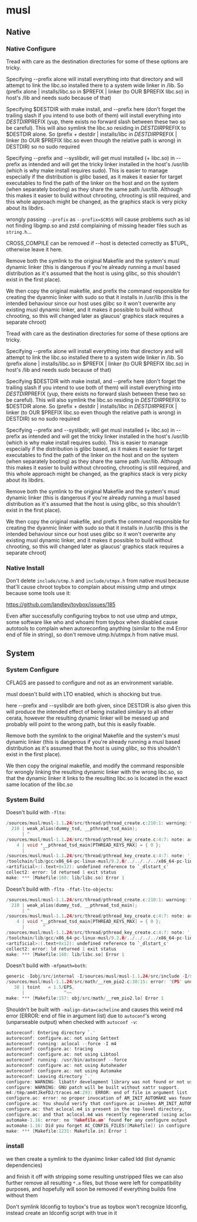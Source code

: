 # musl
## Native
### Native Configure
Tread with care as the destination directories for some of these options
are tricky.

Specifying --prefix alone will install everything into that directory and
will attempt to link the libc.so installed there to a system wide linker in
/lib.
So (prefix alone | installs/libc.so in $PREFIX | linker (to OUR $PREFIX
libc.so) in host's /lib and needs sudo because of that)

Specifying $DESTDIR with make install, and --prefix here (don't forget
the trailing slash if you intend to use both of them) will install
everything into $DESTDIR$PREFIX (yup, there exists no forward slash between
these two so be careful). This will also symlink the libc.so residing in
$DESTDIR$PREFIX to $DESTDIR alone.
So (prefix + destdir | installs/libc in $DESTDIR$PREFIX | linker (to OUR 
$PREFIX libc.so even though the relative path is wrong) in DESTDIR) so no
sudo required

Specifying --prefix and --syslibdir, will get musl installed (+ libc.so) in
--prefix as intended and will get the tricky linker installed in the host's
/usr/lib (which is why make install requires sudo). This is easier to
manage especially if the distribution is glibc based, as it makes it easier
for target executables to find the path of the linker on the host and on
the system (when separately booting) as they share the same path /usr/lib.
Although this makes it easier to build without chrooting, chrooting is still
required, and this whole approach might be changed, as the graphics stack
is very picky about its libdirs.

wrongly passing `--prefix` as `--prefix=$CRSS` will cause problems such as
isl not finding libgmp.so and zstd complaining of missing header files such
as `string.h`...

CROSS_COMPILE can be removed if --host is detected correctly as $TUPL,
otherwise leave it here.

Remove both the symlink to the original Makefile and the system's musl
dynamic linker (this is dangerous if you're already running a musl based
distribution as it's assumed that the host is using glibc, so this shouldn't
exist in the first place).

We then copy the original makefile, and prefix the command responsible
for creating the dyanmic linker with sudo so that it installs in /usr/lib
(this is the intended behaviour since our host uses glibc so it won't
overwrite any existing musl dynamic linker, and it makes it possible to
build without chrooting, so this will changed later as glaucus' graphics
stack requires a separate chroot)

Tread with care as the destination directories for some of these options
are tricky.

Specifying --prefix alone will install everything into that directory and
will attempt to link the libc.so installed there to a system wide linker in
/lib.
So (prefix alone | installs/libc.so in $PREFIX | linker (to OUR $PREFIX
libc.so) in host's /lib and needs sudo because of that)

Specifying $DESTDIR with make install, and --prefix here (don't forget
the trailing slash if you intend to use both of them) will install
everything into $DESTDIR$PREFIX (yup, there exists no forward slash between
these two so be careful). This will also symlink the libc.so residing in
$DESTDIR$PREFIX to $DESTDIR alone.
So (prefix + destdir | installs/libc in $DESTDIR$PREFIX | linker (to OUR 
$PREFIX libc.so even though the relative path is wrong) in DESTDIR) so no
sudo required

Specifying --prefix and --syslibdir, will get musl installed (+ libc.so) in
--prefix as intended and will get the tricky linker installed in the host's
/usr/lib (which is why make install requires sudo). This is easier to
manage especially if the distribution is glibc based, as it makes it easier
for target executables to find the path of the linker on the host and on
the system (when separately booting) as they share the same path /usr/lib.
Although this makes it easier to build without chrooting, chrooting is still
required, and this whole approach might be changed, as the graphics stack
is very picky about its libdirs.

Remove both the symlink to the original Makefile and the system's musl
dynamic linker (this is dangerous if you're already running a musl based
distribution as it's assumed that the host is using glibc, so this shouldn't
exist in the first place).

We then copy the original makefile, and prefix the command responsible
for creating the dyanmic linker with sudo so that it installs in /usr/lib
(this is the intended behaviour since our host uses glibc so it won't
overwrite any existing musl dynamic linker, and it makes it possible to
build without chrooting, so this will changed later as glaucus' graphics
stack requires a separate chroot)

### Native Install
Don't delete `include/utmp.h` and `include/utmpx.h` from native musl because
that'll cause chroot toybox to complain about missing utmp and utmpx because
some tools use it:

<https://github.com/landley/toybox/issues/185>

Even after successfully configuring toybox to not use utmp and utmpx, some
software like who and whoami from toybox when disabled cause autotools to
complain when autoreconfing anything (similar to the m4 Error end of file in
string), so don't remove utmp.h/utmpx.h from native musl.

## System
### System Configure

CFLAGS are passed to configure and not as an environment variable.

musl doesn't build with LTO enabled, which is shocking but true.

here --prefix and --syslibdir are both given, since DESTDIR is also given
this will produce the intended effect of being installed similary to all
other cerata, however the resulting dynamic linker will be messed up and
probably will point to the wrong path, but this is easily fixable.

Remove both the symlink to the original Makefile and the system's musl
dynamic linker (this is dangerous if you're already running a musl based
distribution as it's assumed that the host is using glibc, so this shouldn't
exist in the first place).

We then copy the original makefile, and modify the command responsible
for wrongly linking the resulting dynamic linker with the wrong libc.so, so
that the dynamic linker it links to the resulting libc.so is located in the
exact same location of the libc.so

### System Build
Doesn't build with `-flto`:
```C
/sources/musl/musl-1.1.24/src/thread/pthread_create.c:210:1: warning: type of '__pthread_tsd_main' does not match original declaration [-Wlto-type-mismatch]
  210 | weak_alias(dummy_tsd, __pthread_tsd_main);
      | ^
/sources/musl/musl-1.1.24/src/thread/pthread_key_create.c:4:7: note: array types have different bounds
    4 | void *__pthread_tsd_main[PTHREAD_KEYS_MAX] = { 0 };
      |       ^
/sources/musl/musl-1.1.24/src/thread/pthread_key_create.c:4:7: note: '__pthread_tsd_main' was previously declared here
/toolchain/lib/gcc/x86_64-pc-linux-musl/9.2.0/../../../../x86_64-pc-linux-musl/bin/ld: /tmp/libc.so.CLKaIL.ltrans0.ltrans.o: in function `_dlstart':
<artificial>:(.text+0x12): undefined reference to `_dlstart_c'
collect2: error: ld returned 1 exit status
make: *** [Makefile:160: lib/libc.so] Error 1
```

Doesn't build with `-flto -ffat-lto-objects`:
```C
/sources/musl/musl-1.1.24/src/thread/pthread_create.c:210:1: warning: type of '__pthread_tsd_main' does not match original declaration [-Wlto-type-mismatch]
  210 | weak_alias(dummy_tsd, __pthread_tsd_main);
      | ^
/sources/musl/musl-1.1.24/src/thread/pthread_key_create.c:4:7: note: array types have different bounds
    4 | void *__pthread_tsd_main[PTHREAD_KEYS_MAX] = { 0 };
      |       ^
/sources/musl/musl-1.1.24/src/thread/pthread_key_create.c:4:7: note: '__pthread_tsd_main' was previously declared here
/toolchain/lib/gcc/x86_64-pc-linux-musl/9.2.0/../../../../x86_64-pc-linux-musl/bin/ld: /tmp/libc.so.deGbKp.ltrans0.ltrans.o: in function `_dlstart':
<artificial>:(.text+0x12): undefined reference to `_dlstart_c'
collect2: error: ld returned 1 exit status
make: *** [Makefile:160: lib/libc.so] Error 1
```

Doesn't build with `-mfpmath=both`:
```C
generic -Iobj/src/internal -I/sources/musl/musl-1.1.24/src/include -I/sources/musl/musl-1.1.24/src/internal -Iobj/include -I/sources/musl/musl-1.1.24/include  -pipe -fno-unwind-tables -fno-asynchronous-unwind-tables -ffunction-sections -fdata-sections -Werror=implicit-function-declaration -Werror=implicit-int -Werror=pointer-sign -Werror=pointer-arith -pipe -fopenmp -g0 -Ofast -fmodulo-sched -fmodulo-sched-allow-regmoves -fgcse-sm -fgcse-las -fira-loop-pressure -fipa-pta -fgraphite-identity -floop-nest-optimize -fmerge-all-constants -fdevirtualize-at-ltrans -fno-semantic-interposition -fvariable-expansion-in-unroller -ftracer -funroll-loops -s -fno-common -fno-plt -march=x86-64 -mtls-dialect=gnu2 -mfpmath=both -malign-data=cacheline -fPIC -c -o obj/src/math/__rem_pio2.lo /sources/musl/musl-1.1.24/src/math/__rem_pio2.c
/sources/musl/musl-1.1.24/src/math/__rem_pio2.c:38:15: error: 'EPS' undeclared here (not in a function)
   38 | toint   = 1.5/EPS,
      |               ^~~
make: *** [Makefile:157: obj/src/math/__rem_pio2.lo] Error 1
```

Shouldn't be built with `-malign-data=cacheline` and causes this weird m4 error
(ERROR: end of file in argument list) due to `autoconf`'s wrong (unparseable
output) when checked with `autoconf -v`:
```C
autoreconf: Entering directory `.'
autoreconf: configure.ac: not using Gettext
autoreconf: running: aclocal --force -I m4
autoreconf: configure.ac: tracing
autoreconf: configure.ac: not using Libtool
autoreconf: running: /usr/bin/autoconf --force
autoreconf: configure.ac: not using Autoheader
autoreconf: configure.ac: not using Automake
autoreconf: Leaving directory `.'
configure: WARNING: libattr development library was not found or not usable.
configure: WARNING: GNU patch will be built without xattr support.
m4:/tmp/am4tJkeFDJ/traces.m4:293: ERROR: end of file in argument list
configure.ac: error: no proper invocation of AM_INIT_AUTOMAKE was found.
configure.ac: You should verify that configure.ac invokes AM_INIT_AUTOMAKE,
configure.ac: that aclocal.m4 is present in the top-level directory,
configure.ac: and that aclocal.m4 was recently regenerated (using aclocal)
automake-1.16: error: no 'Makefile.am' found for any configure output
automake-1.16: Did you forget AC_CONFIG_FILES([Makefile]) in configure.ac?
make: *** [Makefile:1231: Makefile.in] Error 1
```
### install

we then create a symlink to the dyanimc linker called ldd (list dynamic
dependencies)

and finish it off with stripping some resulting unstripped files
we can also further remove all resulting `*.a` files, but those were left
for compatibility purposes, and hopefully will soon be removed if everything
builds fine without them

Don't symlink ldconfig to toybox's true as toybox won't recognize ldconfig,
instead create an ldconfig script with true in it
